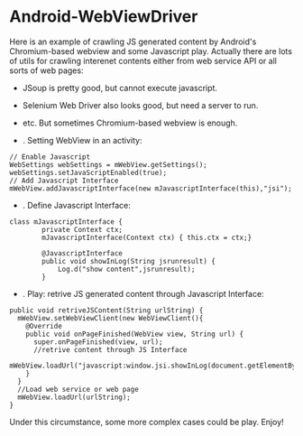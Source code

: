 # Android-WebViewDriver
Here is an example of crawling JS generated content by Android's Chromium-based webview and some Javascript play.
Actually there are lots of utils for crawling interenet contents either from web service API or all sorts of web pages: 
- JSoup is pretty good, but cannot execute javascript. 
- Selenium Web Driver also looks good, but need a server to run.
- etc.
But sometimes Chromium-based webview is enough.


- . Setting WebView in an activity:
```
// Enable Javascript
WebSettings webSettings = mWebView.getSettings();
webSettings.setJavaScriptEnabled(true);
// Add Javascript Interface
mWebView.addJavascriptInterface(new mJavascriptInterface(this),"jsi");
```

- . Define Javascript Interface:
```
class mJavascriptInterface {
        private Context ctx;
        mJavascriptInterface(Context ctx) { this.ctx = ctx;}

        @JavascriptInterface
        public void showInLog(String jsrunresult) {
            Log.d("show content",jsrunresult);
        }
```

- . Play: retrive JS generated content through Javascript Interface:
```
public void retriveJSContent(String urlString) {
  mWebView.setWebViewClient(new WebViewClient(){
    @Override
    public void onPageFinished(WebView view, String url) {
      super.onPageFinished(view, url);
      //retrive content through JS Interface
      mWebView.loadUrl("javascript:window.jsi.showInLog(document.getElementById('watch').getAttribute('src'));");
    }
  }
  //Load web service or web page
  mWebView.loadUrl(urlString);
}
```

Under this circumstance, some more complex cases could be play. Enjoy!
